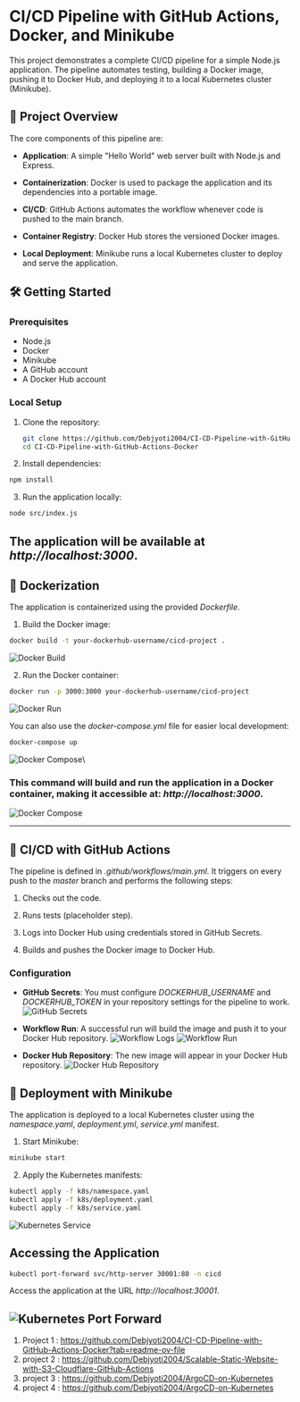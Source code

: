 # CI/CD Pipeline with GitHub Actions, Docker, and Minikube
This project demonstrates a complete CI/CD pipeline for a simple Node.js application. The pipeline automates testing, building a Docker image, pushing it to Docker Hub, and deploying it to a local Kubernetes cluster (Minikube).

## 🚀 Project Overview
The core components of this pipeline are:

- **Application**: A simple "Hello World" web server built with Node.js and Express.

- **Containerization**: Docker is used to package the application and its dependencies into a portable image.

- **CI/CD**: GitHub Actions automates the workflow whenever code is pushed to the main branch.

- **Container Registry**: Docker Hub stores the versioned Docker images.

- **Local Deployment**: Minikube runs a local Kubernetes cluster to deploy and serve the application.

## 🛠️ Getting Started

### Prerequisites

- Node.js
- Docker
- Minikube
- A GitHub account
- A Docker Hub account

### Local Setup

1. Clone the repository:
   ```bash
   git clone https://github.com/Debjyoti2004/CI-CD-Pipeline-with-GitHub-Actions-Docker.git
   cd CI-CD-Pipeline-with-GitHub-Actions-Docker
   ```

2. Install dependencies:
```sh
npm install
```
3. Run the application locally:

```bash
node src/index.js
```

The application will be available at *http://localhost:3000*.
---
## 🐳 Dockerization

The application is containerized using the provided *Dockerfile*.
1. Build the Docker image:

```bash
docker build -t your-dockerhub-username/cicd-project .
```

 ![Docker Build](public/docker-build.png)

2. Run the Docker container:

```bash
docker run -p 3000:3000 your-dockerhub-username/cicd-project
```
 ![Docker Run](public/docker-run.png)

You can also use the *docker-compose.yml* file for easier local development:

```bash
docker-compose up
```
 ![Docker Compose](public/docker-compose-yaml.png)\

### This command will build and run the application in a Docker container, making it accessible at: *http://localhost:3000*.
 ![Docker Compose](public/App.png)


---
## 🤖 CI/CD with GitHub Actions

The pipeline is defined in *.github/workflows/main.yml.* It triggers on every push to the *master* branch and performs the following steps:

1. Checks out the code.

2. Runs tests (placeholder step).

3. Logs into Docker Hub using credentials stored in GitHub Secrets.

4. Builds and pushes the Docker image to Docker Hub.

### Configuration
 - **GitHub Secrets**: You must configure *DOCKERHUB_USERNAME* and *DOCKERHUB_TOKEN* in your repository settings for the pipeline to work.
![GitHub Secrets](public/github-secrets.png)
 - **Workflow Run**: A successful run will build the image and push it to your Docker Hub repository.
 ![Workflow Logs](public/sucess-github-action.png)
 ![Workflow Run](public/github-action.png)


- **Docker Hub Repository**: The new image will appear in your Docker Hub repository.
 ![Docker Hub Repository](public/docker-hub.png)


 ## 🚢 Deployment with Minikube
 The application is deployed to a local Kubernetes cluster using the *namespace.yaml*, *deployment.yml*, *service.yml* manifest.
1. Start Minikube:

```bash
minikube start
```

2. Apply the Kubernetes manifests:

```bash
kubectl apply -f k8s/namespace.yaml
kubectl apply -f k8s/deployment.yaml
kubectl apply -f k8s/service.yaml
```
 ![Kubernetes Service](public/all-res.png)

## Accessing the Application

```sh
kubectl port-forward svc/http-server 30001:80 -n cicd         
```
Access the application at the URL *http://localhost:30001*.

 ![Kubernetes Port Forward](public/deploy-minikube-app.png)
---

1. Project 1 : https://github.com/Debjyoti2004/CI-CD-Pipeline-with-GitHub-Actions-Docker?tab=readme-ov-file
2. project 2 : https://github.com/Debjyoti2004/Scalable-Static-Website-with-S3-Cloudflare-GitHub-Actions
3. project 3 : https://github.com/Debjyoti2004/ArgoCD-on-Kubernetes
4. project 4 : https://github.com/Debjyoti2004/ArgoCD-on-Kubernetes 

